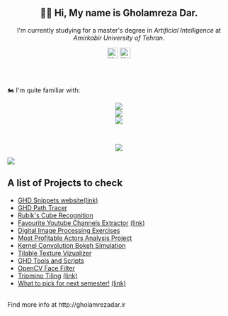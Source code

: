 <p align="center">
  <h2 align="center">🏴‍☠️ Hi, My name is  <b>Gholamreza Dar</b>. </h2>
  <div align="center">I'm currently studying for a master's degree in <i>Artificial Intelligence</i> at <i>Amirkabir University of Tehran</i>.</div>
</p>
<div align="center">
<a href="https://www.linkedin.com/in/gholamrezadar/"><img align="center" src="https://raw.githubusercontent.com/yushi1007/yushi1007/main/images/linkedin.svg" alt="Yu Shi | LinkedIn" width="24px"/></a> 
<a href="https://instagram.com/gholamreza_dar"><img align="center" src="https://raw.githubusercontent.com/yushi1007/yushi1007/main/images/instagram.svg" alt="Yu Shi | Instagram" width="24px"/></a>
  </div>

</br></br>

🏍 I'm quite familiar with:
<!-- Language Card -->
<p align="center">
  <a href="https://skillicons.dev">
    <img src="https://skillicons.dev/icons?i=py,tensorflow,vscode" />
    </br>
    <img src="https://skillicons.dev/icons?i=html,css,js,ts,react,nextjs,tailwind" />
    </br>
    <img src="https://skillicons.dev/icons?i=ps,ae,pr,blender,unity" />
  </a>
</p>

</br>

<!---
🚗 And have dabbled in:
<p align="center">
  <a href="https://skillicons.dev">
    <img src="https://skillicons.dev/icons?i=c,cpp,cs,java" />
    </br>
    <img src="https://skillicons.dev/icons?i=rust,dart,flutter" />
  </br>
    <img src="https://skillicons.dev/icons?i=git,electron" />
  </a>
</p>
--->

<p align="center">
  
<!---
  <a href="https://github.com/anuraghazra/github-readme-stats">
    <img align="center" src="https://github-readme-stats.vercel.app/api?username=gholamrezadar&count_private=true&show_icons=true&theme=github_dark&include_all_commits=true&hide_border=true" />
  </a>  
--->
  <a href="https://github.com/anuraghazra/github-readme-stats">
    <img align="center" src="https://github-readme-stats.vercel.app/api/top-langs/?username=gholamrezadar&theme=github_dark&hide_border=true&langs_count=10&layout=compact" />
  </a>
</p>

<img src="https://gpvc.arturio.dev/gholamrezadar"/>

</br>

## A list of Projects to check
- [GHD Snippets website](https://github.com/Gholamrezadar/ghd-snippets-next)[(link)](http://ghd-snippets.vercel.app)
- [GHD Path Tracer](https://github.com/Gholamrezadar/GHD-Path-Tracer)
- [Rubik's Cube Recognition](https://github.com/Gholamrezadar/rubiks-cube-recognition)
- [Favourite Youtube Channels Extractor](https://github.com/Gholamrezadar/favourite-youtube-channels-next) [(link)](https://ghdyt.vercel.app/)
- [Digital Image Processing Exercises](https://github.com/Gholamrezadar/digital-image-processing-exercises)
- [Most Profitable Actors Analysis Project](https://github.com/Gholamrezadar/most-profitable-actors)
- [Kernel Convolution Bokeh Simulation](https://github.com/Gholamrezadar/kernel-convolution-bokeh-simulation)
- [Tilable Texture Vizualizer](https://github.com/Gholamrezadar/tileable-texture-vizualizer)
- [GHD Tools and Scripts](https://github.com/Gholamrezadar/ghd-tools)
- [OpenCV Face Filter](https://github.com/Gholamrezadar/snapchat-face-filter)
- [Triomino Tiling](https://github.com/Gholamrezadar/Triomino-Tiling) [(link)](https://gholamrezadar.github.io/Triomino-Tiling/)
- [What to pick for next semester!](https://github.com/Gholamrezadar/wtp) [(link)](https://gholamrezadar.github.io/wtp/)




</br>
Find more info at http://gholamrezadar.ir

<!--
**Gholamrezadar/gholamrezadar** is a ✨ _special_ ✨ repository because its `README.md` (this file) appears on your GitHub profile.

Here are some ideas to get you started:

- 🔭 I’m currently working on ...
- 🌱 I’m currently learning ...
- 👯 I’m looking to collaborate on ...
- 🤔 I’m looking for help with ...
- 💬 Ask me about ...
- 📫 How to reach me: ...
- 😄 Pronouns: ...
- ⚡ Fun fact: ...
-->
